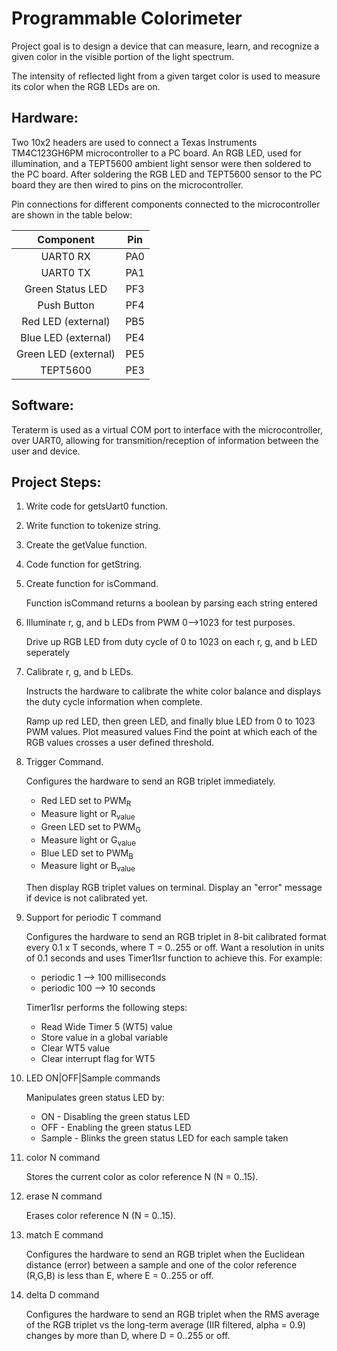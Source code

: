 # Programmable Colorimeter

Project goal is to design a device that can measure, learn, and recognize a given color in the visible portion of the light spectrum.

The intensity of reflected light from a given target color is used to measure its color when the RGB LEDs are on.

## Hardware:

Two 10x2 headers are used to connect a Texas Instruments TM4C123GH6PM microcontroller to a PC board. An RGB LED, used for illumination, and a TEPT5600 ambient light sensor were then soldered to the PC board. After soldering the RGB LED and TEPT5600 sensor to the PC board they are then wired to pins on the microcontroller. 

Pin connections for different components connected to the microcontroller are shown in the table below:

| Component | Pin |
| :----: | :----: |
| UART0 RX | PA0 |
| UART0 TX | PA1 |
| Green Status LED | PF3 |
| Push Button | PF4 |
| Red LED (external) | PB5 |
| Blue LED (external) | PE4 |
| Green LED (external) | PE5 |
| TEPT5600 | PE3 |


## Software:

Teraterm is used as a virtual COM port to interface with the microcontroller, over UART0, allowing for transmition/reception of information between the user and device.

## Project Steps:

1. Write code for getsUart0 function.

2. Write function to tokenize string.

3. Create the getValue function.

4. Code function for getString.

5. Create function for isCommand.

   Function isCommand returns a boolean by parsing each string entered 

6. Illuminate r, g, and b LEDs from PWM 0-->1023 for test purposes.

   Drive up RGB LED from duty cycle of 0 to 1023 on each r, g, and b LED seperately 

7. Calibrate r, g, and b LEDs.

   Instructs the hardware to calibrate the white color balance and displays the duty cycle information when complete.
   
   Ramp up red LED, then green LED, and finally blue LED from 0 to 1023 PWM values. Plot measured values Find the point at which each of the RGB values crosses a user defined threshold.

8. Trigger Command.

   Configures the hardware to send an RGB triplet immediately.
   
   * Red LED set to PWM<sub>R</sub>
   * Measure light or R<sub>value</sub>
   * Green LED set to PWM<sub>G</sub>
   * Measure light or G<sub>value</sub>
   * Blue LED set to PWM<sub>B</sub>
   * Measure light or B<sub>value</sub>
   
   Then display RGB triplet values on terminal. Display an "error" message if device is not calibrated yet.

9. Support for periodic T command

   Configures the hardware to send an RGB triplet in 8-bit calibrated format every 0.1 x T seconds, where T = 0..255 or off. Want a resolution in units of 0.1 seconds and uses Timer1Isr function to achieve this. For example:
   
   * periodic 1 --> 100 milliseconds
   * periodic 100 --> 10 seconds
   
   Timer1Isr performs the following steps:
   
   * Read Wide Timer 5 (WT5) value
   * Store value in a global variable
   * Clear WT5 value
   * Clear interrupt flag for WT5

10. LED ON|OFF|Sample commands

    Manipulates green status LED by:
    
    * ON - Disabling the green status LED
    * OFF - Enabling the green status LED
    * Sample - Blinks the green status LED for each sample taken

11. color N command

    Stores the current color as color reference N (N = 0..15).

12. erase N command

    Erases color reference N (N = 0..15).

13. match E command

    Configures the hardware to send an RGB triplet when the Euclidean distance (error) between a sample and one of the color reference (R,G,B) is less than E, where E = 0..255 or off.

14. delta D command

    Configures the hardware to send an RGB triplet when the RMS average of the RGB triplet vs the long-term average (IIR filtered, alpha = 0.9) changes by more than D, where D = 0..255 or off.
